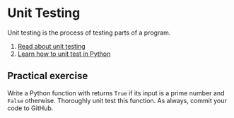 # Unit Testing
Unit testing is the process of testing parts of a program.

1. [Read about unit testing](https://en.wikipedia.org/wiki/Unit_testing)
2. [Learn how to unit test in Python](http://www.drdobbs.com/testing/unit-testing-with-python/240165163)

## Practical exercise
Write a Python function with returns `True` if its input is a prime number and `False` otherwise. Thoroughly unit test this function. As always, commit your code to GitHub.
